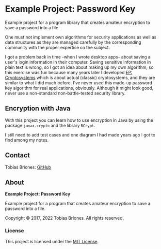# Example Project: Password Key

Example project for a program library that creates amateur encryption to save a
password into a file.

One must not implement own algorithms for security applications as well as data
structures as they are managed carefully by the corresponding community with the
proper expertise on the subject.

I got a problem back in time -when I wrote desktop apps- about saving a user's
login information in their computer. Saving sensitive information in plain text
is wrong, so I got an idea about making up my own algorithm, so this exercise
was fun because many years later I developed
[EP: Cryptosystems](https://github.com/tobiasbriones/ep-cryptosystems) which is
about actual (classic) cryptosystems, and they are similar to what I did much
before. I've never used this made-up password key algorithm for real
applications, obviously. Although it might look good, never use a non-standard
non-battle-tested security library.

## Encryption with Java

With this project you can learn how to use encryption in Java by using the 
package `javax.crypto` and the library `BCrypt`.

I still need to add test cases and one diagram I had made years ago I got to 
find among my notes.

## Contact

Tobias Briones: [GitHub](https://github.com/tobiasbriones)

## About

**Example Project: Password Key**

Example project for a program that creates amateur encryption to save a password
into a file.

Copyright © 2017, 2022 Tobias Briones. All rights reserved.

### License

This project is licensed under the [MIT License](./LICENSE).
